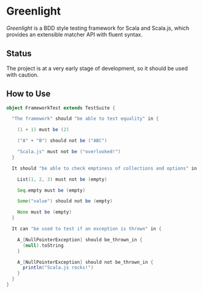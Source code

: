 # Greenlight
_Greenlight_ is a BDD style testing framework for Scala and Scala.js, which provides an extensible matcher API with fluent syntax.

## Status

The project is at a very early stage of development, so it should be used with caution.

## How to Use

```scala
object FrameworkTest extends TestSuite {

  "The framework" should "be able to test equality" in {

    (1 + 1) must be (2)

    ("A" + "B") should not be ("ABC")

    "Scala.js" must not be ("overlooked!")
  }

  It should "be able to check emptiness of collections and options" in {

    List(1, 2, 3) must not be (empty)

    Seq.empty must be (empty)

    Some("value") should not be (empty)

    None must be (empty)
  }

  It can "be used to test if an exception is thrown" in {

    A_[NullPointerException] should be_thrown_in {
      (null).toString
    }

    A_[NullPointerException] should not be_thrown_in {
      println("Scala.js rocks!")
    }
  }
}
  ```
